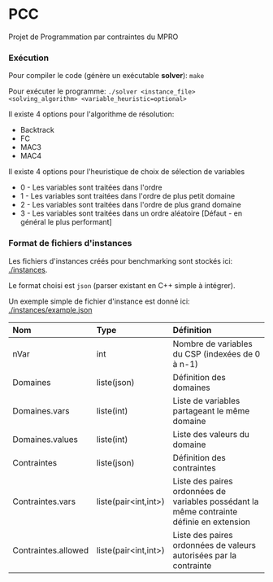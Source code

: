 # PCC
Projet de Programmation par contraintes du MPRO

### Exécution

Pour compiler le code (génère un exécutable **solver**): `make`

Pour exécuter le programme: `./solver <instance_file> <solving_algorithm> <variable_heuristic=optional>`

Il existe 4 options pour l'algorithme de résolution:
- Backtrack
- FC
- MAC3
- MAC4

Il existe 4 options pour l'heuristique de choix de sélection de variables
- 0 - Les variables sont traitées dans l'ordre
- 1 - Les variables sont traitées dans l'ordre de plus petit domaine
- 2 - Les variables sont traitées dans l'ordre de plus grand domaine
- 3 - Les variables sont traitées dans un ordre aléatoire [Défaut - en général le plus performant]

### Format de fichiers d'instances

Les fichiers d'instances créés pour benchmarking sont stockés ici: [./instances](./instances/).

Le format choisi est `json` (parser existant en C++ simple à intégrer).

Un exemple simple de fichier d'instance est donné ici: [./instances/example.json](./instances/example.json)

| Nom  | Type | Définition |
| :--------------- | :--------------- | :----- |
| nVar | int | Nombre de variables du CSP (indexées de 0 à n-1) |
| Domaines | liste(json) | Définition des domaines |
| Domaines.vars | liste(int) | Liste de variables partageant le même domaine |
| Domaines.values | liste(int) | Liste des valeurs du domaine |
| Contraintes | liste(json) | Définition des contraintes |
| Contraintes.vars | liste(pair<int,int>) | Liste des paires ordonnées de variables possédant la même contrainte définie en extension |
| Contraintes.allowed | liste(pair<int,int>) | Liste des paires ordonnées de valeurs autorisées par la contrainte |
